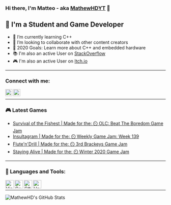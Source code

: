 ### Hi there, I'm Matteo - aka [MathewHDYT][gamedevelopment] 👋

## 👦 I'm a Student and Game Developer
- 🔬 I’m currently learning C++
- 👯 I’m looking to collaborate with other content creators
- 🥅 2020 Goals: Learn more about C++ and embedded hardware
- 📚 I'm also an active User on [StackOverflow][website]
- 🎮 I'm also an active User on [Itch.io][gamedevelopment]

---

### Connect with me:

[<img align="left" alt="MatheHD | StackOverFlow" width="22px" src="https://cdn.jsdelivr.net/npm/simple-icons@3.4.0/icons/stackoverflow.svg" />][website]
[<img align="left" alt="MatheHD | Itch.io" width="22px" src="https://cdn.jsdelivr.net/npm/simple-icons@3.4.0/icons/itch-dot-io.svg" />][gamedevelopment]

<br />

---

### 🎮 Latest Games
<!-- GAME:START -->
- [Survival of the Fishest](https://mathewhdyt.itch.io/sof)[ | Made for the: ⏲️ OLC: Beat The Boredom Game Jam](https://itch.io/jam/olc-beat-the-boredom)
- [Insultagram](https://mathewhdyt.itch.io/insultagram)[ | Made for the: ⏲️ Weekly Game Jam: Week 139](https://itch.io/jam/weekly-game-jam-139)
- [Flute'n'Drill](https://mathewhdyt.itch.io/fluteandndrill)[ | Made for the: ⏲️ 3rd Brackeys Game Jam](https://itch.io/jam/brackeys-3)
- [Staying Alive](https://mathewhdyt.itch.io/staying-alive)[ | Made for the: ⏲️ Winter 2020 Game Jam](https://itch.io/jam/my-first-game-jam-winter-2020)
<!-- GAME:END -->

---


### 🧰 Languages and Tools:

<img align="left" alt="Visual Studio 2019" width="26px" src="https://cdn.jsdelivr.net/npm/simple-icons@3.4.0/icons/visualstudio.svg" />
<img align="left" alt="C++" width="26px" src="https://cdn.jsdelivr.net/npm/simple-icons@3.4.0/icons/csharp.svg" />
<img align="left" alt="C#" width="26px" src="https://cdn.jsdelivr.net/npm/simple-icons@3.4.0/icons/cplusplus.svg" />
<img align="left" alt="Unity" width="26px" src="https://raw.githubusercontent.com/FortAwesome/Font-Awesome/master/svgs/brands/unity.svg" />

<br />

---


<img align="left" alt="MathewHD's GitHub Stats" src="https://github-readme-stats.vercel.app/api?username=MathewHDYT&show_icons=true&hide_border=true" />

[website]:https://stackoverflow.com/users/13794611/mathewhd?tab=profile
[gamedevelopment]:https://mathewhdyt.itch.io
